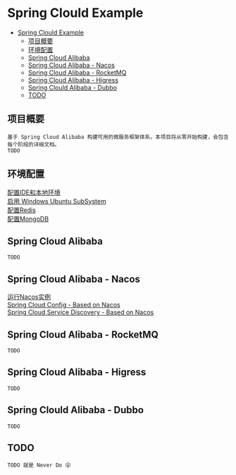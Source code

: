 # Spring Clould Example  

- [Spring Clould Example](#spring-clould-example)
  - [项目概要](#项目概要)
  - [环境配置](#环境配置)
  - [Spring Cloud Alibaba](#spring-cloud-alibaba)
  - [Spring Cloud Alibaba - Nacos](#spring-cloud-alibaba---nacos)
  - [Spring Cloud Alibaba - RocketMQ](#spring-cloud-alibaba---rocketmq)
  - [Spring Cloud Alibaba - Higress](#spring-cloud-alibaba---higress)
  - [Spring Clould Alibaba - Dubbo](#spring-clould-alibaba---dubbo)
  - [TODO](#todo)

## 项目概要

```text
基于 Spring Cloud Alibaba 构建可用的微服务框架体系，本项目将从零开始构建，会包含每个阶段的详细文档。
TODO
```

## 环境配置

[配置IDE和本地环境](./docs/env-setup/ConfigIDE.md)  
[启用&nbsp;Windows&nbsp;Ubuntu&nbsp;SubSystem](./docs/env-setup/EnableUbuntuSubSystem.md)  
[配置Redis]()  
[配置MongoDB]()  

## Spring Cloud Alibaba

```text
TODO
```

## Spring Cloud Alibaba - Nacos

[运行Nacos实例]()  
[Spring&nbsp;Cloud&nbsp;Config&nbsp;-&nbsp;Based&nbsp;on&nbsp;Nacos]()  
[Spring&nbsp;Cloud&nbsp;Service&nbsp;Discovery&nbsp;-&nbsp;Based&nbsp;on&nbsp;Nacos]()  

## Spring Cloud Alibaba - RocketMQ

```text
TODO
```

## Spring Cloud Alibaba - Higress

```text
TODO
```

## Spring Clould Alibaba - Dubbo

```text
TODO
```

## TODO

```text
TODO 就是 Never Do 😜
```
